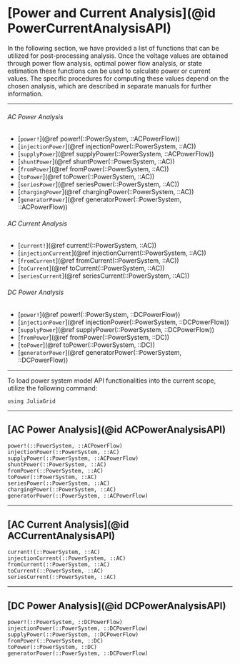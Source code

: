 # [Power and Current Analysis](@id PowerCurrentAnalysisAPI)

In the following section, we have provided a list of functions that can be utilized for post-processing analysis. Once the voltage values are obtained through power flow analysis, optimal power flow analysis, or state estimation these functions can be used to calculate power or current values. The specific procedures for computing these values depend on the chosen analysis, which are described in separate manuals for further information.

---

###### AC Power Analysis
* [`power!`](@ref power!(::PowerSystem, ::ACPowerFlow))
* [`injectionPower`](@ref injectionPower(::PowerSystem, ::AC))
* [`supplyPower`](@ref supplyPower(::PowerSystem, ::ACPowerFlow))
* [`shuntPower`](@ref shuntPower(::PowerSystem, ::AC))
* [`fromPower`](@ref fromPower(::PowerSystem, ::AC))
* [`toPower`](@ref toPower(::PowerSystem, ::AC))
* [`seriesPower`](@ref seriesPower(::PowerSystem, ::AC))
* [`chargingPower`](@ref chargingPower(::PowerSystem, ::AC))
* [`generatorPower`](@ref generatorPower(::PowerSystem, ::ACPowerFlow))


###### AC Current Analysis
* [`current!`](@ref current!(::PowerSystem, ::AC))
* [`injectionCurrent`](@ref injectionCurrent(::PowerSystem, ::AC))
* [`fromCurrent`](@ref fromCurrent(::PowerSystem, ::AC))
* [`toCurrent`](@ref toCurrent(::PowerSystem, ::AC))
* [`seriesCurrent`](@ref seriesCurrent(::PowerSystem, ::AC))

###### DC Power Analysis
* [`power!`](@ref power!(::PowerSystem, ::DCPowerFlow))
* [`injectionPower`](@ref injectionPower(::PowerSystem, ::DCPowerFlow))
* [`supplyPower`](@ref supplyPower(::PowerSystem, ::DCPowerFlow))
* [`fromPower`](@ref fromPower(::PowerSystem, ::DC))
* [`toPower`](@ref toPower(::PowerSystem, ::DC))
* [`generatorPower`](@ref generatorPower(::PowerSystem, ::DCPowerFlow))

---

To load power system model API functionalities into the current scope, utilize the following command:
```@example LoadApi
using JuliaGrid
```

---

## [AC Power Analysis](@id ACPowerAnalysisAPI)
```@docs
power!(::PowerSystem, ::ACPowerFlow)
injectionPower(::PowerSystem, ::AC)
supplyPower(::PowerSystem, ::ACPowerFlow)
shuntPower(::PowerSystem, ::AC)
fromPower(::PowerSystem, ::AC)
toPower(::PowerSystem, ::AC)
seriesPower(::PowerSystem, ::AC)
chargingPower(::PowerSystem, ::AC)
generatorPower(::PowerSystem, ::ACPowerFlow)
```

---

## [AC Current Analysis](@id ACCurrentAnalysisAPI)
```@docs
current!(::PowerSystem, ::AC)
injectionCurrent(::PowerSystem, ::AC)
fromCurrent(::PowerSystem, ::AC)
toCurrent(::PowerSystem, ::AC)
seriesCurrent(::PowerSystem, ::AC)
```

---

## [DC Power Analysis](@id DCPowerAnalysisAPI)
```@docs
power!(::PowerSystem, ::DCPowerFlow)
injectionPower(::PowerSystem, ::DCPowerFlow)
supplyPower(::PowerSystem, ::DCPowerFlow)
fromPower(::PowerSystem, ::DC)
toPower(::PowerSystem, ::DC)
generatorPower(::PowerSystem, ::DCPowerFlow)
```
